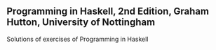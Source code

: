 ## Programming in Haskell, 2nd Edition, Graham Hutton, University of Nottingham 

Solutions of exercises of Programming in Haskell
